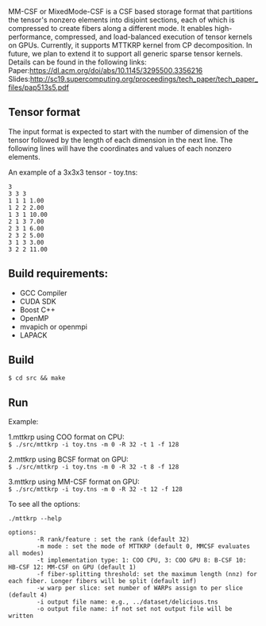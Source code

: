 MM-CSF or MixedMode-CSF is a CSF based storage format that partitions the tensor's nonzero elements into disjoint sections, each of which is compressed to create fibers along a different mode. It enables high-performance, compressed, and load-balanced execution of tensor kernels on GPUs. Currently, it supports MTTKRP kernel from CP decomposition. In future, we plan to extend it to support all generic sparse tensor kernels. Details can be found in the following links:  
Paper:https://dl.acm.org/doi/abs/10.1145/3295500.3356216  
Slides:http://sc19.supercomputing.org/proceedings/tech_paper/tech_paper_files/pap513s5.pdf

## Tensor format

The input format is expected to start with the number of dimension of the tensor followed by the length of each dimension in the next line. The following lines will have the coordinates and values of each nonzero elements.

An example of a 3x3x3 tensor - toy.tns: 
```
3  
3 3 3  
1 1 1 1.00  
1 2 2 2.00  
1 3 1 10.00  
2 1 3 7.00    
2 3 1 6.00    
2 3 2 5.00  
3 1 3 3.00  
3 2 2 11.00   
```

## Build requirements:
- GCC Compiler 
- CUDA SDK
- Boost C++
- OpenMP
- mvapich or openmpi
- LAPACK


## Build 
`$ cd src && make`  

## Run

Example:

1.mttkrp using COO format on CPU:  
`$ ./src/mttkrp -i toy.tns -m 0 -R 32 -t 1 -f 128`  

2.mttkrp using BCSF format on GPU:  
`$ ./src/mttkrp -i toy.tns -m 0 -R 32 -t 8 -f 128`  

3.mttkrp using MM-CSF format on GPU:  
`$ ./src/mttkrp -i toy.tns -m 0 -R 32 -t 12 -f 128`  

To see all the options: 
  
`./mttkrp --help`    
```
options:   
        -R rank/feature : set the rank (default 32)  
        -m mode : set the mode of MTTKRP (default 0, MMCSF evaluates all modes)  
        -t implementation type: 1: COO CPU, 3: COO GPU 8: B-CSF 10: HB-CSF 12: MM-CSF on GPU (default 1)   
        -f fiber-splitting threshold: set the maximum length (nnz) for each fiber. Longer fibers will be split (default inf)  
        -w warp per slice: set number of WARPs assign to per slice  (default 4)  
        -i output file name: e.g., ../dataset/delicious.tns   
        -o output file name: if not set not output file will be written
        


